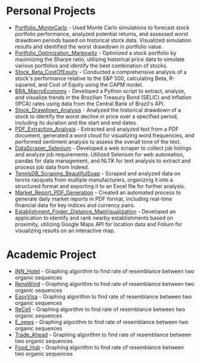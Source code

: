 # Personal Projects

- [Portfolio_MonteCarlo](https://github.com/marcosyuki/Portfolio_MonteCarlo) - Used Monte Carlo simulations to forecast stock portfolio performance, analyzed potential returns, and assessed worst drawdown periods based on historical stock data. Visualized simulation results and identified the worst drawdown in portfolio value. 
- [Portfolio_Optimization_Markowitz](https://github.com/marcosyuki/Portfolio_Optimization_Markowitz) - Optimized a stock portfolio by maximizing the Sharpe ratio, utilizing historical price data to simulate various portfolios and identify the best combination of stocks. 
- [Stock_Beta_CostOfEquity](https://github.com/marcosyuki/Stock_Beta_CostOfEquity) - Conducted a comprehensive analysis of a stock's performance relative to the S&P 500, calculating Beta, R-squared, and Cost of Equity using the CAPM model. 
- [BRA_MacroEconomy](https://github.com/marcosyuki/MacroEconomy) - Developed a Python script to extract, analyze, and visualize trends in the Brazilian Treasury Bond (SELIC) and Inflation (IPCA) rates using data from the Central Bank of Brazil's API.
- [Stock_Drawdown_Analysis](https://github.com/marcosyuki/Stock_Drawdown_Analysis) - Analyzed the historical drawdown of a stock to identify the worst decline in price over a specified period, including its duration and the start and end dates.
- [PDF_Extraction_Analysis](https://github.com/marcosyuki/PDF_Extraction_Analysis) - Extracted and analyzed text from a PDF document, generated a word cloud for visualizing word frequencies, and performed sentiment analysis to assess the overall tone of the text. 
- [DataScraper_Selenium](https://github.com/marcosyuki/DataScraper_Selenium) - Developed a web scraper to collect job listings and analyze job requirements. Utilized Selenium for web automation, pandas for data management, and NLTK for text analysis to extract and process job data from Indeed.
- [TennisDB_Scraping_BeautifulSoap](https://github.com/marcosyuki/TennisDB_Scraping_BeautifulSoap-) - Scraped and analyzed data on tennis racquets from multiple manufacturers, organizing it into a structured format and exporting it to an Excel file for further analysis. 
- [Market_Report_PDF_Generation](https://github.com/marcosyuki/Market_Report_PDF_Generation) - Created an automated process to generate daily market reports in PDF format, including real-time financial data for key indices and currency pairs. 
- [Establishment_Finder_Distance_MapVisualization](https://github.com/marcosyuki/Establishment_Finder_Distance_MapVisualization) - Developed an application to identify and rank nearby establishments based on proximity, utilizing Google Maps API for location data and Folium for visualizing results on an interactive map. 

# Academic Project
- [INN_Hotel](https://github.com/marcosyuki/INN_Hotel) - Graphing algorithm to find rate of resemblance between two organic sequences
- [ReneWind](https://github.com/marcosyuki/ReneWind) - Graphing algorithm to find rate of resemblance between two organic sequences
- [EasyVisa](https://github.com/marcosyuki/EasyVisa) - Graphing algorithm to find rate of resemblance between two organic sequences
- [ReCell](https://github.com/marcosyuki/ReCell) - Graphing algorithm to find rate of resemblance between two organic sequences
- [E_news](https://github.com/marcosyuki/E_news) - Graphing algorithm to find rate of resemblance between two organic sequences
- [Trade_Ahead](https://github.com/marcosyuki/Trade_Ahead) - Graphing algorithm to find rate of resemblance between two organic sequences
- [Food_Hub](https://github.com/marcosyuki/Food_Hub) - Graphing algorithm to find rate of resemblance between two organic sequences
